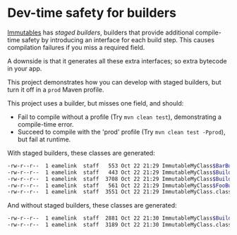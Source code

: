 Dev-time safety for builders
===

[Immutables](https://immutables.github.io) has _staged builders_, builders that provide additional compile-time safety by introducing an interface for each build step. This causes compilation failures if you miss a required field.

A downside is that it generates all these extra interfaces; so extra bytecode in your app.

This project demonstrates how you can develop with staged builders, but turn it off in a `prod` Maven profile.

This project uses a builder, but misses one field, and should:

- Fail to compile without a profile (Try `mvn clean test`), demonstrating a compile-time error.
- Succeed to  compile with the 'prod' profile (Try `mvn clean test -Pprod`), but fail at runtime.

With staged builders, these classes are generated:

```bash
-rw-r--r--  1 eamelink  staff   553 Oct 22 21:29 ImmutableMyClass$BarBuildStage.class
-rw-r--r--  1 eamelink  staff   443 Oct 22 21:29 ImmutableMyClass$BuildFinal.class
-rw-r--r--  1 eamelink  staff  3708 Oct 22 21:29 ImmutableMyClass$Builder.class
-rw-r--r--  1 eamelink  staff   561 Oct 22 21:29 ImmutableMyClass$FooBuildStage.class
-rw-r--r--  1 eamelink  staff  3551 Oct 22 21:29 ImmutableMyClass.class
```

And without staged builders, these classes are generated:

```bash
-rw-r--r--  1 eamelink  staff  2881 Oct 22 21:30 ImmutableMyClass$Builder.class
-rw-r--r--  1 eamelink  staff  3189 Oct 22 21:30 ImmutableMyClass.class
```
